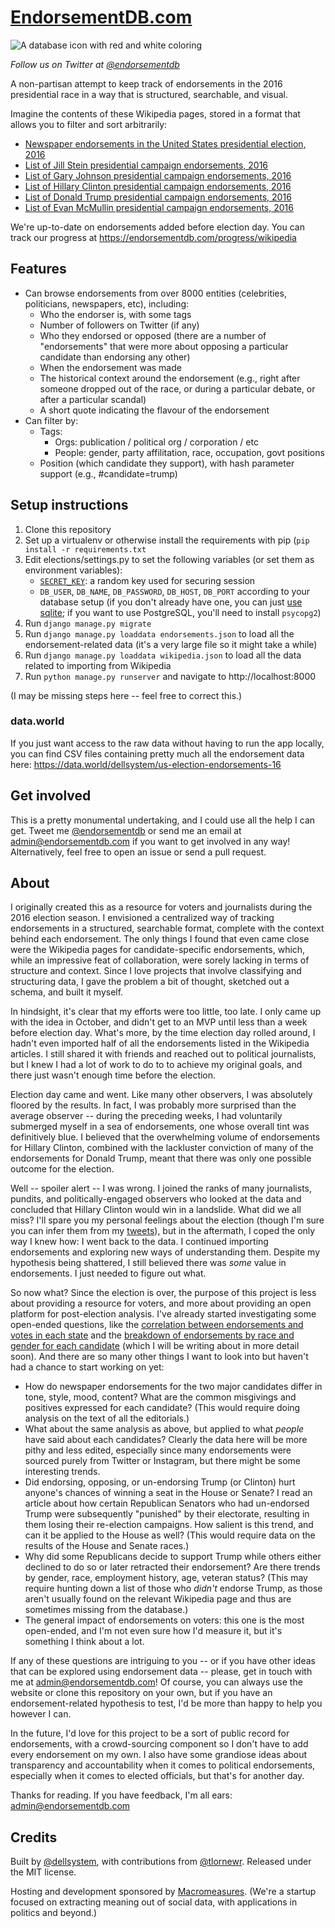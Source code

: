 # [EndorsementDB.com]

![A database icon with red and white coloring][logo]

_Follow us on Twitter at [@endorsementdb]_

A non-partisan attempt to keep track of endorsements in the 2016 presidential
race in a way that is structured, searchable, and visual.

Imagine the contents of these Wikipedia pages, stored in a format that allows
you to filter and sort arbitrarily:

*   [Newspaper endorsements in the United States presidential election, 2016](https://en.wikipedia.org/wiki/Newspaper_endorsements_in_the_United_States_presidential_election,_2016)
*   [List of Jill Stein presidential campaign endorsements, 2016](https://en.wikipedia.org/wiki/List_of_Jill_Stein_presidential_campaign_endorsements,_2016)
*   [List of Gary Johnson presidential campaign endorsements, 2016](https://en.wikipedia.org/wiki/List_of_Gary_Johnson_presidential_campaign_endorsements,_2016)
*   [List of Hillary Clinton presidential campaign endorsements, 2016](https://en.wikipedia.org/wiki/List_of_Hillary_Clinton_presidential_campaign_endorsements,_2016)
*   [List of Donald Trump presidential campaign endorsements, 2016](https://en.wikipedia.org/wiki/List_of_Donald_Trump_presidential_campaign_endorsements,_2016)
*   [List of Evan McMullin presidential campaign endorsements, 2016](https://en.wikipedia.org/wiki/List_of_Evan_McMullin_presidential_campaign_endorsements,_2016)

We're up-to-date on endorsements added before election day. You can track our
progress at <https://endorsementdb.com/progress/wikipedia>

## Features

* Can browse endorsements from over 8000 entities (celebrities, politicians,
  newspapers, etc), including:
  * Who the endorser is, with some tags
  * Number of followers on Twitter (if any)
  * Who they endorsed or opposed (there are a number of "endorsements" that
    were more about opposing a particular candidate than endorsing any other)
  * When the endorsement was made
  * The historical context around the endorsement (e.g., right after someone
    dropped out of the race, or during a particular debate, or after a
    particular scandal)
  * A short quote indicating the flavour of the endorsement
* Can filter by:
  * Tags:
    * Orgs: publication / political org / corporation / etc
    * People: gender, party affilitation, race, occupation, govt positions
  * Position (which candidate they support), with hash parameter
    support (e.g., #candidate=trump)

## Setup instructions

1. Clone this repository
2. Set up a virtualenv or otherwise install the requirements with pip (`pip
   install -r requirements.txt`
3. Edit elections/settings.py to set the following variables (or set them as
   environment variables):
   * [`SECRET_KEY`][SECRET_KEY]: a random key used for securing session
   * `DB_USER`, `DB_NAME`, `DB_PASSWORD`, `DB_HOST`, `DB_PORT` according to
     your database setup (if you don't already have one, you can just [use
     sqlite]; if you want to use PostgreSQL, you'll need to install `psycopg2`)
4. Run `django manage.py migrate`
5. Run `django manage.py loaddata endorsements.json` to load all the
   endorsement-related data (it's a very large file so it might take a while)
6. Run `django manage.py loaddata wikipedia.json` to load all the data
   related to importing from Wikipedia
6. Run `python manage.py runserver` and navigate to http://localhost:8000

(I may be missing steps here -- feel free to correct this.)

### data.world

If you just want access to the raw data without having to run the app locally,
you can find CSV files containing pretty much all the endorsement data here:
<https://data.world/dellsystem/us-election-endorsements-16>

## Get involved

This is a pretty monumental undertaking, and I could use all the help I can
get. Tweet me [@endorsementdb] or send me an email at admin@endorsementdb.com
if you want to get involved in any way! Alternatively, feel free to open an
issue or send a pull request.

## About

I originally created this as a resource for voters and journalists during the
2016 election season. I envisioned a centralized way of tracking endorsements
in a structured, searchable format, complete with the context behind each
endorsement. The only things I found that even came close were the Wikipedia
pages for candidate-specific endorsements, which, while an impressive feat of
collaboration, were sorely lacking in terms of structure and context. Since I
love projects that involve classifying and structuring data, I gave the problem
a bit of thought, sketched out a schema, and built it myself.

In hindsight, it's clear that my efforts were too little, too late. I only came
up with the idea in October, and didn't get to an MVP until less than a week
before election day. What's more, by the time election day rolled around, I
hadn't even imported half of all the endorsements listed in the Wikipedia
articles. I still shared it with friends and reached out to political
journalists, but I knew I had a lot of work to do to to achieve my original
goals, and there just wasn't enough time before the election.

Election day came and went. Like many other observers, I was absolutely floored
by the results. In fact, I was probably more surprised than the average
observer -- during the preceding weeks, I had voluntarily submerged myself in
a sea of endorsements, one whose overall tint was definitively blue. I
believed that the overwhelming volume of endorsements for Hillary Clinton,
combined with the lackluster conviction of many of the endorsements for Donald
Trump, meant that there was only one possible outcome for the election.

Well -- spoiler alert -- I was wrong. I joined the ranks of many journalists,
pundits, and politically-engaged observers who looked at the data and concluded
that Hillary Clinton would win in a landslide. What did we all miss? I'll spare
you my personal feelings about the election (though I'm sure you can infer them
from my [tweets][@dellsystem]), but in the aftermath, I coped the only way I
knew how: I went back to the data. I continued importing endorsements and
exploring new ways of understanding them. Despite my hypothesis being shattered,
I still believed there was _some_ value in endorsements. I just needed to
figure out what.

So now what? Since the election is over, the purpose of this project is less
about providing a resource for voters, and more about providing an open
platform for post-election analysis. I've already started investigating some
open-ended questions, like the [correlation between endorsements and votes in
each state][stats_states] and the [breakdown of endorsements by race and
gender for each candidate][stats_tags] (which I will be writing about in more
detail soon). And there are so many other things I want to look into but
haven't had a chance to start working on yet:

* How do newspaper endorsements for the two major candidates differ in tone,
  style, mood, content? What are the common misgivings and positives expressed
  for each candidate? (This would require doing analysis on the text of all the
  editorials.)
* What about the same analysis as above, but applied to what _people_ have said
  about each candidates? Clearly the data here will be more pithy and less
  edited, especially since many endorsements were sourced purely from Twitter
  or Instagram, but there might be some interesting trends.
* Did endorsing, opposing, or un-endorsing Trump (or Clinton) hurt anyone's
  chances of winning a seat in the House or Senate? I read an article about
  how certain Republican Senators who had un-endorsed Trump were subsequently
  "punished" by their electorate, resulting in them losing their re-election
  campaigns. How salient is this trend, and can it be applied to the House as
  well? (This would require data on the results of the House and Senate races.)
* Why did some Republicans decide to support Trump while others either declined
  to do so or later retracted their endorsement? Are there trends by gender,
  race, employment history, age, veteran status? (This may require hunting down
  a list of those who _didn't_ endorse Trump, as those aren't usually found on
  the relevant Wikipedia page and thus are sometimes missing from the database.)
* The general impact of endorsements on voters: this one is the most
  open-ended, and I'm not even sure how I'd measure it, but it's something
  I think about a lot.

If any of these questions are intriguing to you -- or if you have other ideas
that can be explored using endorsement data -- please, get in touch with me at
<admin@endorsementdb.com>! Of course, you can always use the website or clone
this repository on your own, but if you have an endorsement-related hypothesis to
test, I'd be more than happy to help you however I can.

In the future, I'd love for this project to be a sort of public record for
endorsements, with a crowd-sourcing component so I don't have to add every
endorsement on my own. I also have some grandiose ideas about transparency and
accountability when it comes to political endorsements, especially when it
comes to elected officials, but that's for another day.

Thanks for reading. If you have feedback, I'm all ears:
<admin@endorsementdb.com>

## Credits

Built by [@dellsystem], with contributions from [@tlornewr]. Released under
the MIT license.

Hosting and development sponsored by [Macromeasures]. (We're a startup focused
on extracting meaning out of social data, with applications in politics and
beyond.)

[logo]: https://s3.amazonaws.com/endorsementdb.com/images/endorsementdb.png "Please excuse the cheesiness of this logo"
[EndorsementDB.com]: http://endorsementdb.com
[@endorsementdb]: https://twitter.com/endorsementdb
[Macromeasures]: https://macromeasures.com
[@dellsystem]: https://twitter.com/dellsystem
[@tlornewr]: https://twitter.com/tlornewr
[SECRET_KEY]: https://docs.djangoproject.com/en/1.10/ref/settings/#std:setting-SECRET_KEY
[use sqlite]: https://docs.djangoproject.com/en/1.10/ref/settings/#databases
[stats_states]: http://endorsementdb.com/stats/states
[stats_tags]: http://endorsementdb.com/stats/tags
